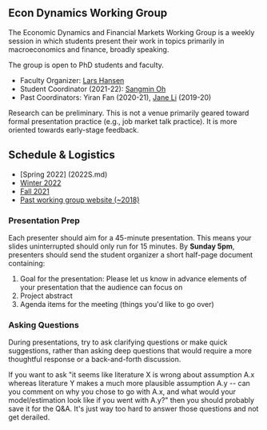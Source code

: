 ## Econ Dynamics Working Group

The Economic Dynamics and Financial Markets Working Group is a weekly session in which students present their work in topics primarily in macroeconomics and finance, broadly speaking. 

The group is open to PhD students and faculty.
- Faculty Organizer: [Lars Hansen](https://larspeterhansen.org/)
- Student Coordinator (2021-22): [Sangmin Oh](https://sangmino.github.io/)
- Past Coordinators: Yiran Fan (2020-21), [Jane Li](https://www.lijianuchicago.com/) (2019-20)

Research can be preliminary. This is not a venue primarily geared toward formal presentation practice (e.g., job market talk practice). It is more oriented towards early-stage feedback. 

## Schedule & Logistics
- [Spring 2022] (2022S.md)
- [Winter 2022](2022W.md)
- [Fall 2021](2021F.md)
- [Past working group website (~2018)](https://sites.google.com/site/economicdynamicswg/contact-me?authuser=0)

### Presentation Prep
Each presenter should aim for a 45-minute presentation. This means your slides uninterrupted should only run for 15 minutes.
By **Sunday 5pm**, presenters should send the student organizer a short half-page document containing:
1. Goal for the presentation: Please let us know in advance elements of your presentation that the audience can focus on
2. Project abstract
3. Agenda items for the meeting (things you'd like to go over)

### Asking Questions
During presentations, try to ask clarifying questions or make quick suggestions, rather than asking deep questions that would require a more thoughtful response or a back-and-forth discussion. 

If you want to ask "it seems like literature X is wrong about assumption A.x whereas literature Y makes a much more plausible assumption A.y -- can you comment on why you chose to go with A.x, and what would your model/estimation look like if you went with A.y?" then you should probably save it for the Q&A. It's just way too hard to answer those questions and not get derailed.

